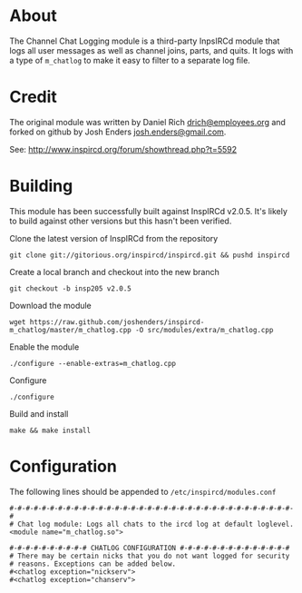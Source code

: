 About
=====

The Channel Chat Logging module is a third-party InpsIRCd module that logs all
user messages as well as channel joins, parts, and quits. It logs with a type
of `m_chatlog` to make it easy to filter to a separate log file.

Credit
======

The original module was written by Daniel Rich <drich@employees.org> and forked
on github by Josh Enders <josh.enders@gmail.com>.

See: http://www.inspircd.org/forum/showthread.php?t=5592

Building
=========

This module has been successfully built against InspIRCd v2.0.5. It's likely
to build against other versions but this hasn't been verified.

Clone the latest version of InspIRCd from the repository

    git clone git://gitorious.org/inspircd/inspircd.git && pushd inspircd

Create a local branch and checkout into the new branch

    git checkout -b insp205 v2.0.5

Download the module

    wget https://raw.github.com/joshenders/inspircd-m_chatlog/master/m_chatlog.cpp -O src/modules/extra/m_chatlog.cpp

Enable the module

    ./configure --enable-extras=m_chatlog.cpp

Configure

    ./configure

Build and install

    make && make install

Configuration
=============

The following lines should be appended to `/etc/inspircd/modules.conf`

    #-#-#-#-#-#-#-#-#-#-#-#-#-#-#-#-#-#-#-#-#-#-#-#-#-#-#-#-#-#-#-#-#-#-#-#
    # Chat log module: Logs all chats to the ircd log at default loglevel.
    <module name="m_chatlog.so">
    
    #-#-#-#-#-#-#-#-#-# CHATLOG CONFIGURATION #-#-#-#-#-#-#-#-#-#-#-#-#-#
    # There may be certain nicks that you do not want logged for security
    # reasons. Exceptions can be added below.
    #<chatlog exception="nickserv">
    #<chatlog exception="chanserv">
